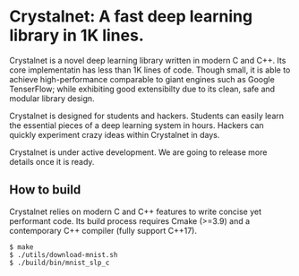 # Crystalnet: A fast deep learning library in 1K lines.

Crystalnet is a novel deep learning library written in modern C and C++. Its core implementatin has less than 1K lines of code. Though small, it is able to achieve high-performance comparable to giant engines such as Google TenserFlow; while exhibiting good extensibilty due to its clean, safe and modular library design.

Crystalnet is designed for students and hackers. Students can easily learn the essential pieces of a deep learning system in hours. Hackers can quickly experiment crazy ideas within Crystalnet in days. 

Crystalnet is under active development. We are going to release more details once it is ready.

## How to build

Crystalnet relies on modern C and C++ features to write concise yet performant code.
Its build process requires Cmake (>=3.9) and a contemporary C++ compiler (fully support C++17).

```
$ make
$ ./utils/download-mnist.sh
$ ./build/bin/mnist_slp_c
```
